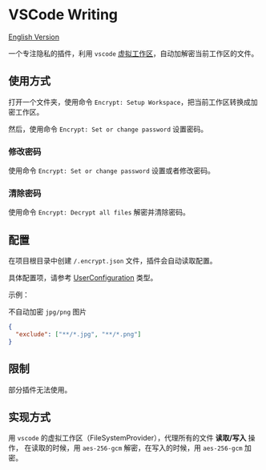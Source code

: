 # VSCode Writing

[English Version](./README.en.md)

一个专注隐私的插件，利用 `vscode` [虚拟工作区][virtual-workspace]，自动加解密当前工作区的文件。

## 使用方式

打开一个文件夹，使用命令 `Encrypt: Setup Workspace`，把当前工作区转换成加密工作区。

然后，使用命令 `Encrypt: Set or change password` 设置密码。

### 修改密码

使用命令 `Encrypt: Set or change password` 设置或者修改密码。

### 清除密码

使用命令 `Encrypt: Decrypt all files` 解密并清除密码。

## 配置

在项目根目录中创建 `/.encrypt.json` 文件，插件会自动读取配置。

具体配置项，请参考 [UserConfiguration](./src/configuration.ts) 类型。

示例：

不自动加密 `jpg/png` 图片

```json
{
  "exclude": ["**/*.jpg", "**/*.png"]
}
```

## 限制

部分插件无法使用。

## 实现方式

用 `vscode` 的虚拟工作区（FileSystemProvider），代理所有的文件 **读取/写入** 操作，
在读取的时候，用 `aes-256-gcm` 解密，在写入的时候，用 `aes-256-gcm` 加密。

[virtual-workspace]: https://code.visualstudio.com/api/extension-guides/virtual-workspaces
